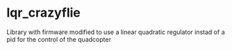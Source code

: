 # lqr_crazyflie
Library with firmware modified to use a linear quadratic regulator instad of a pid for the control of the quadcopter
